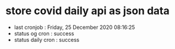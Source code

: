 # store covid daily api as json data

- last cronjob : Friday, 25 December 2020 08:16:25
- status og cron : success
- status daily cron : success
      
      